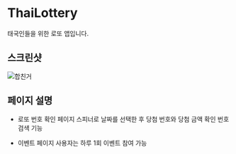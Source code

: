 # ThaiLottery
태국인들을 위한 로또 앱입니다.

## 스크린샷
![합친거](https://user-images.githubusercontent.com/48876807/91173436-cc3cf600-e718-11ea-9948-8d0b3daf8b34.png)

## 페이지 설명
+ 로또 번호 확인 페이지
  스피너로 날짜를 선택한 후 당첨 번호와 당첨 금액 확인
  번호 검색 기능

+ 이벤트 페이지
  사용자는 하루 1회 이벤트 참여 가능
  
  
